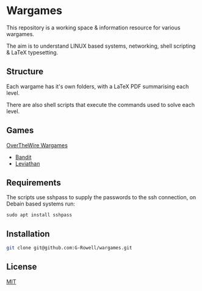 # Wargames

This repository is a working space & information resource for various wargames.

The aim is to understand LINUX based systems, networking, shell scripting & LaTeX typesetting.

## Structure

Each wargame has it's own folders, with a LaTeX PDF summarising each level.

There are also shell scripts that execute the commands used to solve each level.

## Games

[OverTheWire Wargames](https://overthewire.org/wargames/)
+ [Bandit](https://overthewire.org/wargames/bandit/)
+ [Leviathan](https://overthewire.org/wargames/leviathan/)

## Requirements

The scripts use sshpass to supply the passwords to the ssh connection,
on Debain based systems run:
```
sudo apt install sshpass
```

## Installation

```bash
git clone git@github.com:G-Rowell/wargames.git
```

## License
[MIT](https://choosealicense.com/licenses/mit/)
